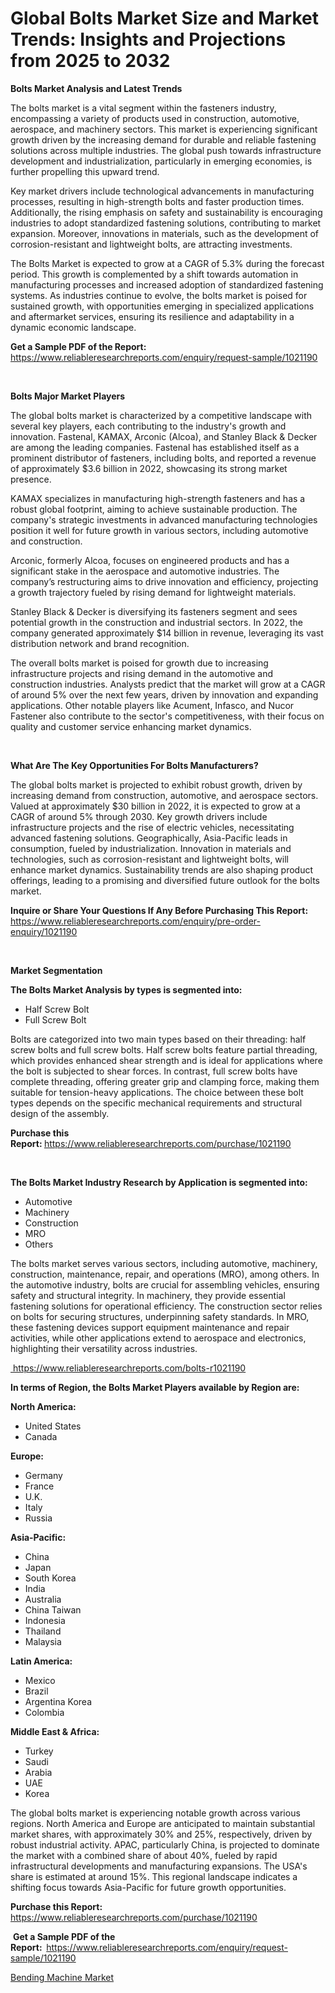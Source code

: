 <p><h1>Global Bolts Market Size and Market Trends: Insights and Projections from 2025 to 2032</h1></p><p><strong>Bolts Market Analysis and Latest Trends</strong></p>
<p><p>The bolts market is a vital segment within the fasteners industry, encompassing a variety of products used in construction, automotive, aerospace, and machinery sectors. This market is experiencing significant growth driven by the increasing demand for durable and reliable fastening solutions across multiple industries. The global push towards infrastructure development and industrialization, particularly in emerging economies, is further propelling this upward trend.</p><p>Key market drivers include technological advancements in manufacturing processes, resulting in high-strength bolts and faster production times. Additionally, the rising emphasis on safety and sustainability is encouraging industries to adopt standardized fastening solutions, contributing to market expansion. Moreover, innovations in materials, such as the development of corrosion-resistant and lightweight bolts, are attracting investments.</p><p>The Bolts Market is expected to grow at a CAGR of 5.3% during the forecast period. This growth is complemented by a shift towards automation in manufacturing processes and increased adoption of standardized fastening systems. As industries continue to evolve, the bolts market is poised for sustained growth, with opportunities emerging in specialized applications and aftermarket services, ensuring its resilience and adaptability in a dynamic economic landscape.</p></p>
<p><strong>Get a Sample PDF of the Report:&nbsp;</strong> <a href="https://www.reliableresearchreports.com/enquiry/request-sample/1021190?utm_campaign=2797&utm_medium=2&utm_source=Github&utm_content=ia&utm_term=10042025&utm_id=bolts">https://www.reliableresearchreports.com/enquiry/request-sample/1021190</a></p>
<p>&nbsp;</p>
<p><strong>Bolts Major Market Players</strong></p>
<p><p>The global bolts market is characterized by a competitive landscape with several key players, each contributing to the industry's growth and innovation. Fastenal, KAMAX, Arconic (Alcoa), and Stanley Black & Decker are among the leading companies. Fastenal has established itself as a prominent distributor of fasteners, including bolts, and reported a revenue of approximately $3.6 billion in 2022, showcasing its strong market presence.</p><p>KAMAX specializes in manufacturing high-strength fasteners and has a robust global footprint, aiming to achieve sustainable production. The company's strategic investments in advanced manufacturing technologies position it well for future growth in various sectors, including automotive and construction.</p><p>Arconic, formerly Alcoa, focuses on engineered products and has a significant stake in the aerospace and automotive industries. The company’s restructuring aims to drive innovation and efficiency, projecting a growth trajectory fueled by rising demand for lightweight materials.</p><p>Stanley Black & Decker is diversifying its fasteners segment and sees potential growth in the construction and industrial sectors. In 2022, the company generated approximately $14 billion in revenue, leveraging its vast distribution network and brand recognition.</p><p>The overall bolts market is poised for growth due to increasing infrastructure projects and rising demand in the automotive and construction industries. Analysts predict that the market will grow at a CAGR of around 5% over the next few years, driven by innovation and expanding applications. Other notable players like Acument, Infasco, and Nucor Fastener also contribute to the sector's competitiveness, with their focus on quality and customer service enhancing market dynamics.</p></p>
<p>&nbsp;</p>
<p><strong>What Are The Key Opportunities For Bolts Manufacturers?</strong></p>
<p><p>The global bolts market is projected to exhibit robust growth, driven by increasing demand from construction, automotive, and aerospace sectors. Valued at approximately $30 billion in 2022, it is expected to grow at a CAGR of around 5% through 2030. Key growth drivers include infrastructure projects and the rise of electric vehicles, necessitating advanced fastening solutions. Geographically, Asia-Pacific leads in consumption, fueled by industrialization. Innovation in materials and technologies, such as corrosion-resistant and lightweight bolts, will enhance market dynamics. Sustainability trends are also shaping product offerings, leading to a promising and diversified future outlook for the bolts market.</p></p>
<p><strong>Inquire or Share Your Questions If Any Before Purchasing This Report:</strong> <a href="https://www.reliableresearchreports.com/enquiry/pre-order-enquiry/1021190?utm_campaign=2797&utm_medium=2&utm_source=Github&utm_content=ia&utm_term=10042025&utm_id=bolts">https://www.reliableresearchreports.com/enquiry/pre-order-enquiry/1021190</a></p>
<p>&nbsp;</p>
<p><strong>Market Segmentation</strong></p>
<p><strong>The Bolts Market Analysis by types is segmented into:</strong></p>
<p><ul><li>Half Screw Bolt</li><li>Full Screw Bolt</li></ul></p>
<p><p>Bolts are categorized into two main types based on their threading: half screw bolts and full screw bolts. Half screw bolts feature partial threading, which provides enhanced shear strength and is ideal for applications where the bolt is subjected to shear forces. In contrast, full screw bolts have complete threading, offering greater grip and clamping force, making them suitable for tension-heavy applications. The choice between these bolt types depends on the specific mechanical requirements and structural design of the assembly.</p></p>
<p><strong>Purchase this Report:&nbsp;</strong><a href="https://www.reliableresearchreports.com/purchase/1021190?utm_campaign=2797&utm_medium=2&utm_source=Github&utm_content=ia&utm_term=10042025&utm_id=bolts">https://www.reliableresearchreports.com/purchase/1021190</a></p>
<p>&nbsp;</p>
<p><strong>The Bolts Market Industry Research by Application is segmented into:</strong></p>
<p><ul><li>Automotive</li><li>Machinery</li><li>Construction</li><li>MRO</li><li>Others</li></ul></p>
<p><p>The bolts market serves various sectors, including automotive, machinery, construction, maintenance, repair, and operations (MRO), among others. In the automotive industry, bolts are crucial for assembling vehicles, ensuring safety and structural integrity. In machinery, they provide essential fastening solutions for operational efficiency. The construction sector relies on bolts for securing structures, underpinning safety standards. In MRO, these fastening devices support equipment maintenance and repair activities, while other applications extend to aerospace and electronics, highlighting their versatility across industries.</p></p>
<p><a href="https://www.reliableresearchreports.com/bolts-r1021190?utm_campaign=2797&utm_medium=2&utm_source=Github&utm_content=ia&utm_term=10042025&utm_id=bolts">&nbsp;https://www.reliableresearchreports.com/bolts-r1021190</a></p>
<p><strong>In terms of Region, the Bolts Market Players available by Region are:</strong></p>
<p>
    <p> <strong> North America: </strong>
        <ul>
            <li>United States</li>
            <li>Canada</li>
        </ul>
        </p> 
    <p> <strong> Europe: </strong>
        <ul>
            <li>Germany</li>
            <li>France</li>
            <li>U.K.</li>
            <li>Italy</li>
            <li>Russia</li>
        </ul>
        </p> 
    <p> <strong> Asia-Pacific: </strong>
        <ul>
            <li>China</li>
            <li>Japan</li>
            <li>South Korea</li>
            <li>India</li>
            <li>Australia</li>
            <li>China Taiwan</li>
            <li>Indonesia</li>
            <li>Thailand</li>
            <li>Malaysia</li>
        </ul>
        </p> 
    <p> <strong> Latin America: </strong>
        <ul>
            <li>Mexico</li>
            <li>Brazil</li>
            <li>Argentina Korea</li>
            <li>Colombia</li>
        </ul>
        </p> 
    <p> <strong> Middle East & Africa: </strong>
        <ul>
            <li>Turkey</li>
            <li>Saudi</li>
            <li>Arabia</li>
            <li>UAE</li>
            <li>Korea</li>
        </ul>
    </p>
    </p>
<p><p>The global bolts market is experiencing notable growth across various regions. North America and Europe are anticipated to maintain substantial market shares, with approximately 30% and 25%, respectively, driven by robust industrial activity. APAC, particularly China, is projected to dominate the market with a combined share of about 40%, fueled by rapid infrastructural developments and manufacturing expansions. The USA's share is estimated at around 15%. This regional landscape indicates a shifting focus towards Asia-Pacific for future growth opportunities.</p></p>
<p><strong>Purchase this Report: </strong><a href="https://www.reliableresearchreports.com/purchase/1021190?utm_campaign=2797&utm_medium=2&utm_source=Github&utm_content=ia&utm_term=10042025&utm_id=bolts">https://www.reliableresearchreports.com/purchase/1021190</a></p>
<p>&nbsp;<strong>Get a Sample PDF of the Report:&nbsp;&nbsp;</strong><a href="https://www.reliableresearchreports.com/enquiry/request-sample/1021190?utm_campaign=2797&utm_medium=2&utm_source=Github&utm_content=ia&utm_term=10042025&utm_id=bolts">https://www.reliableresearchreports.com/enquiry/request-sample/1021190</a></p>
<p><strong></strong></p>
<p><p><a href="https://github.com/evraltandre36/Market-Research-Report-List-1/blob/main/bending-machine-market.md?utm_campaign=2797&utm_medium=2&utm_source=Github&utm_content=ia&utm_term=10042025&utm_id=bolts">Bending Machine Market</a></p></p>